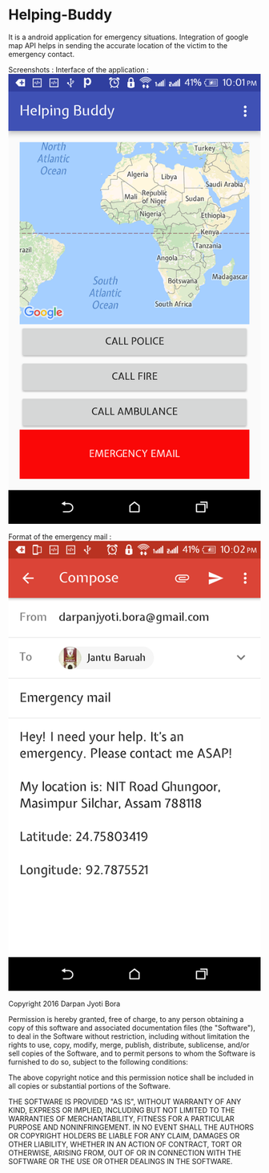 # Helping-Buddy
It is a android application for emergency situations.
Integration of google map API helps in sending the accurate location of the victim to the emergency contact. 

Screenshots : 
Interface of the application : 
![alt text](https://github.com/darpanjbora/Helping-Buddy/blob/master/Screenshots/Screenshot_20161123-220153.png)

Format of the emergency mail : 
![alt text](https://github.com/darpanjbora/Helping-Buddy/blob/master/Screenshots/Screenshot_20161123-220221.png)

Copyright 2016 Darpan Jyoti Bora

Permission is hereby granted, free of charge, to any person obtaining a copy of this software and associated documentation files (the "Software"), to deal in the Software without restriction, including without limitation the rights to use, copy, modify, merge, publish, distribute, sublicense, and/or sell copies of the Software, and to permit persons to whom the Software is furnished to do so, subject to the following conditions:

The above copyright notice and this permission notice shall be included in all copies or substantial portions of the Software.

THE SOFTWARE IS PROVIDED "AS IS", WITHOUT WARRANTY OF ANY KIND, EXPRESS OR IMPLIED, INCLUDING BUT NOT LIMITED TO THE WARRANTIES OF MERCHANTABILITY, FITNESS FOR A PARTICULAR PURPOSE AND NONINFRINGEMENT. IN NO EVENT SHALL THE AUTHORS OR COPYRIGHT HOLDERS BE LIABLE FOR ANY CLAIM, DAMAGES OR OTHER LIABILITY, WHETHER IN AN ACTION OF CONTRACT, TORT OR OTHERWISE, ARISING FROM, OUT OF OR IN CONNECTION WITH THE SOFTWARE OR THE USE OR OTHER DEALINGS IN THE SOFTWARE.

